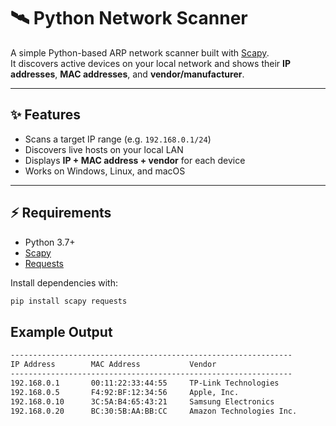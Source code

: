 # 🛰️ Python Network Scanner

A simple Python-based ARP network scanner built with [Scapy](https://scapy.net/).  
It discovers active devices on your local network and shows their **IP addresses**, **MAC addresses**, and **vendor/manufacturer**.

---

## ✨ Features
- Scans a target IP range (e.g. `192.168.0.1/24`)  
- Discovers live hosts on your local LAN  
- Displays **IP + MAC address + vendor** for each device  
- Works on Windows, Linux, and macOS  

---

## ⚡ Requirements
- Python 3.7+  
- [Scapy](https://scapy.net/)  
- [Requests](https://pypi.org/project/requests/)  


Install dependencies with:
```bash
pip install scapy requests
```

## Example Output
```bash
---------------------------------------------------------------
IP Address        MAC Address           Vendor
---------------------------------------------------------------
192.168.0.1       00:11:22:33:44:55     TP-Link Technologies
192.168.0.5       F4:92:BF:12:34:56     Apple, Inc.
192.168.0.10      3C:5A:B4:65:43:21     Samsung Electronics
192.168.0.20      BC:30:5B:AA:BB:CC     Amazon Technologies Inc.
```
